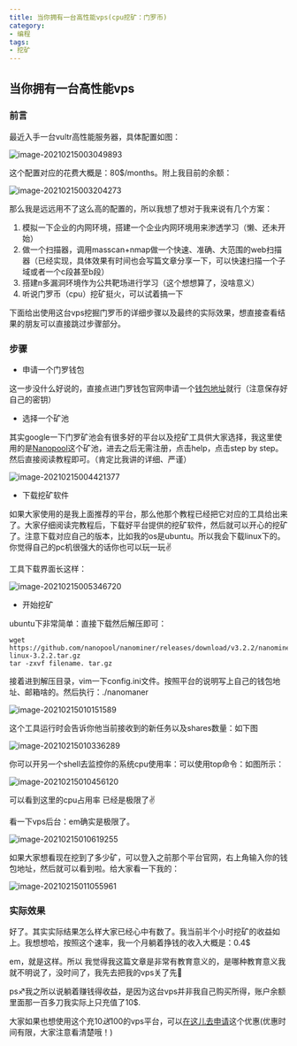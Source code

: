 ```yaml
---
title: 当你拥有一台高性能vps(cpu挖矿：门罗币)
category: 
- 编程
tags: 
- 挖矿
---
```


## 当你拥有一台高性能vps

### 前言

最近入手一台vultr高性能服务器，具体配置如图：

![image-20210215003049893](https://cdn.jsdelivr.net/gh/John-tlh/blog/images/2020image-20210215003049893.png)

这个配置对应的花费大概是：80$/months。附上我目前的余额：

![image-20210215003204273](https://cdn.jsdelivr.net/gh/John-tlh/blog/images/2020image-20210215003204273.png)

那么我是远远用不了这么高的配置的，所以我想了想对于我来说有几个方案：

1. 模拟一下企业的内网环境，搭建一个企业内网环境用来渗透学习（懒、还未开始）
2. 做一个扫描器，调用masscan+nmap做一个快速、准确、大范围的web扫描器（已经实现，具体效果有时间也会写篇文章分享一下，可以快速扫描一个子域或者一个c段甚至b段）
3. 搭建n多漏洞环境作为公共靶场进行学习（这个想想算了，没啥意义）
4. 听说门罗币（cpu）挖矿挺火，可以试着搞一下

下面给出使用这台vps挖掘门罗币的详细步骤以及最终的实际效果，想直接查看结果的朋友可以直接跳过步骤部分。

### 步骤

- 申请一个门罗钱包

这一步没什么好说的，直接点进门罗钱包官网申请一个[钱包地址](https://wallet.mymonero.com/)就行（注意保存好自己的密钥）

- 选择一个矿池

其实google一下门罗矿池会有很多好的平台以及挖矿工具供大家选择，我这里使用的是[Nanopool]()这个矿池，进去之后无需注册，点击help，点击step by step。 然后直接阅读教程即可。（肯定比我讲的详细、严谨）

![image-20210215004421377](https://cdn.jsdelivr.net/gh/John-tlh/blog/images/2020image-20210215004421377.png)

- 下载挖矿软件

如果大家使用的是我上面推荐的平台，那么他那个教程已经把它对应的工具给出来了。大家仔细阅读完教程后，下载好平台提供的挖矿软件，然后就可以开心的挖矿了。注意下载对应自己的版本，比如我的os是ubuntu。所以我会下载linux下的。你觉得自己的pc机很强大的话你也可以玩一玩:v:

工具下载界面长这样：

![image-20210215005346720](https://cdn.jsdelivr.net/gh/John-tlh/blog/images/2020image-20210215005346720.png)

- 开始挖矿

ubuntu下非常简单：直接下载然后解压即可：

```
wget https://github.com/nanopool/nanominer/releases/download/v3.2.2/nanominer-linux-3.2.2.tar.gz
tar -zxvf filename. tar.gz
```

接着进到解压目录，vim一下config.ini文件。按照平台的说明写上自己的钱包地址、邮箱啥的。然后执行：./nanomaner

![image-20210215010151589](https://cdn.jsdelivr.net/gh/John-tlh/blog/images/2020image-20210215010151589.png)

这个工具运行时会告诉你他当前接收到的新任务以及shares数量：如下图

![image-20210215010336289](https://cdn.jsdelivr.net/gh/John-tlh/blog/images/2020image-20210215010336289.png)

你可以开另一个shell去监控你的系统cpu使用率：可以使用top命令：如图所示：

![image-20210215010456120](https://cdn.jsdelivr.net/gh/John-tlh/blog/images/2020image-20210215010456120.png)

可以看到这里的cpu占用率 已经是极限了:v:

看一下vps后台：em确实是极限了。

![image-20210215010619255](https://cdn.jsdelivr.net/gh/John-tlh/blog/images/2020image-20210215010619255.png)

如果大家想看现在挖到了多少矿，可以登入之前那个平台官网，右上角输入你的钱包地址，然后就可以看到啦。给大家看一下我的：

![image-20210215011055961](https://cdn.jsdelivr.net/gh/John-tlh/blog/images/2020image-20210215011055961.png)

### 实际效果

好了。其实实际结果怎么样大家已经心中有数了。我当前半个小时挖矿的收益如上。我想想哈，按照这个速率，我一个月躺着挣钱的收入大概是：0.4$

em，就是这样。所以 我觉得我这篇文章是非常有教育意义的，是哪种教育意义我就不明说了，没时间了，我先去把我的vps关了先:call_me_hand:

ps:sagittarius:我之所以说躺着赚钱得收益，是因为这台vps并非我自己购买所得，账户余额里面那一百多刀我实际上只充值了10$.

大家如果也想使用这个充10$送100$的vps平台，可以[在这儿去申请](https://www.vultr.com/?ref=8796241)这个优惠(优惠时间有限，大家注意看清楚哦！)

<!-- more -->

